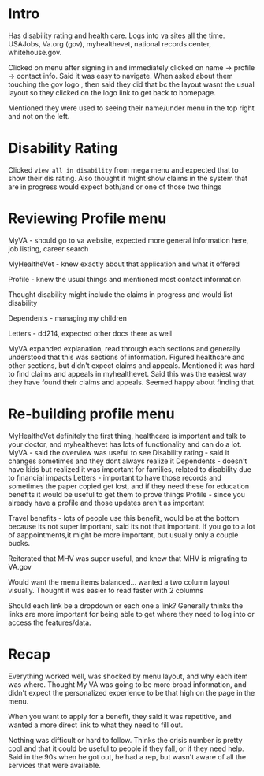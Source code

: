 # Intro

Has disability rating and health care. Logs into va sites all the time. USAJobs, Va.org (gov), myhealthevet, national records center, whitehouse.gov.

Clicked on menu after signing in and immediately clicked on name -> profile -> contact info. Said it was easy to navigate. When asked about them touching the gov logo , then said they did that bc the layout wasnt the usual layout so they clicked on the logo link to get back to homepage.

Mentioned they were used to seeing their name/under menu in the top right and not on the left.

# Disability Rating

Clicked `view all in disability` from mega menu and expected that to show their dis rating. Also thought it might show claims in the system that are in progress would expect both/and or one of those two things

# Reviewing Profile menu
MyVA - should go to va website, expected more general information here, job listing, career search

MyHealtheVet - knew exactly about that application and what it offered

Profile - knew the usual things and mentioned most contact information

Thought disability might include the claims in progress and would list disability

Dependents - managing my children

Letters - dd214, expected other docs there as well


MyVA expanded explanation, read through each sections and generally understood that this was sections of information. Figured healthcare and other sections, but didn't expect claims and appeals. Mentioned it was hard to find claims and appeals in myhealthevet. Said this was the easiest way they have found their claims and appeals. Seemed happy about finding that.


# Re-building profile menu

MyHealtheVet definitely the first thing, healthcare is important and talk to your doctor, and myhealthevet has lots of functionality and can do a lot.
MyVA - said the overview was useful to see
Disability rating - said it changes sometimes and they dont always realize it
Dependents - doesn't have kids but realized it was important for families, related to disability due to financial impacts
Letters - important to have those records and sometimes the paper copied get lost, and if they need these for education benefits it would be useful to get them to prove things
Profile - since you already have a profile and those updates aren't as important

Travel benefits - lots of people use this benefit, would be at the bottom because its not super important, said its not that important. If you go to a lot of aappointments,it might be more important, but usually only a couple bucks.

Reiterated that MHV was super useful, and knew that MHV is migrating to VA.gov

Would want the menu items balanced... wanted a two column layout visually. Thought it was easier to read faster with 2 columns

Should each link be a dropdown or each one a link? Generally thinks the links are more important for being able to get where they need to log into or access the features/data.

# Recap

Everything worked well, was shocked by menu layout, and why each item was where. Thought My VA was going to be more broad information, and didn't expect the personalized experience to be that high on the page in the menu.

When you want to apply for a benefit, they said it was repetitive, and wanted a more direct link to what they need to fill out.

Nothing was difficult or hard to follow. Thinks the crisis number is pretty cool and that it could be useful to people if they fall, or if they need help. Said in the 90s when he got out,  he had a rep, but wasn't aware of all the services that were available.
